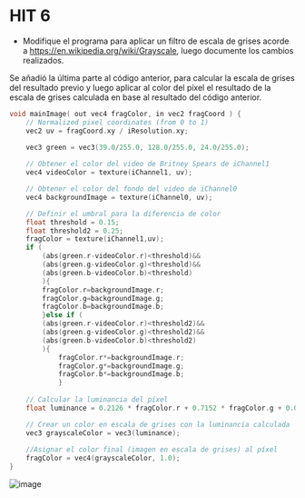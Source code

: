 # HIT 6

- Modifique el programa para aplicar un filtro de escala de grises acorde a https://en.wikipedia.org/wiki/Grayscale, luego documente los cambios realizados.

Se añadió la última parte al código anterior, para calcular la escala de grises del resultado previo y luego aplicar al color del píxel el resultado de la escala de grises calculada en base al resultado del código anterior.

```C
void mainImage( out vec4 fragColor, in vec2 fragCoord ) {    
	// Normalized pixel coordinates (from 0 to 1)
	vec2 uv = fragCoord.xy / iResolution.xy;

	vec3 green = vec3(39.0/255.0, 128.0/255.0, 24.0/255.0);
    
	// Obtener el color del video de Britney Spears de iChannel1
	vec4 videoColor = texture(iChannel1, uv);

	// Obtener el color del fondo del video de iChannel0
	vec4 backgroundImage = texture(iChannel0, uv);

	// Definir el umbral para la diferencia de color
	float threshold = 0.15;
	float threshold2 = 0.25;
	fragColor = texture(iChannel1,uv);
	if (
    	(abs(green.r-videoColor.r)<threshold)&&
    	(abs(green.g-videoColor.g)<threshold)&&
    	(abs(green.b-videoColor.b)<threshold)
    	){
       	fragColor.r=backgroundImage.r;
       	fragColor.g=backgroundImage.g;
       	fragColor.b=backgroundImage.b;
     	}else if (
       	(abs(green.r-videoColor.r)<threshold2)&&
       	(abs(green.g-videoColor.g)<threshold2)&&
       	(abs(green.b-videoColor.b)<threshold2)
       	){
          	fragColor.r*=backgroundImage.r;
          	fragColor.g*=backgroundImage.g;
          	fragColor.b*=backgroundImage.b;
        	}
       	 
	// Calcular la luminancia del píxel
	float luminance = 0.2126 * fragColor.r + 0.7152 * fragColor.g + 0.0722 * fragColor.b;

	// Crear un color en escala de grises con la luminancia calculada
	vec3 grayscaleColor = vec3(luminance);
	 
	//Asignar el color final (imagen en escala de grises) al píxel
	fragColor = vec4(grayscaleColor, 1.0);
}
```

![image](https://github.com/Fedesin/sdypp-2024/assets/117539520/6401d41b-2e5d-4962-8865-6861abb5a175)
